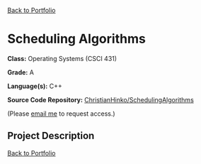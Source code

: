 [Back to Portfolio](./)

# Scheduling Algorithms

**Class:** Operating Systems (CSCI 431)

**Grade:** A

**Language(s):** C++

**Source Code Repository:** [ChristianHinko/SchedulingAlgorithms](https://github.com/ChristianHinko/SchedulingAlgorithms)

(Please [email me](mailto:cthinkle9@csustudent.net?subject=GitHub%20Access) to request access.)

## Project Description

[Back to Portfolio](./)
